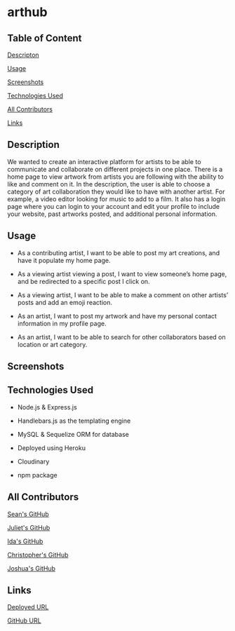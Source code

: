 # arthub

## Table of Content

[Descripton](#description)

[Usage](#usage)

[Screenshots](#screenshots)

[Technologies Used](#technologies-used)

[All Contributors](#all-contributors)

[Links](#links)

## Description

We wanted to create an interactive platform for artists to be able to communicate and collaborate on different projects in one place. There is a home page to view artwork from artists you are following with the ability to like and comment on it. In the description, the user is able to choose a category of art collaboration they would like to have with another artist. For example, a video editor looking for music to add to a film. It also has a login page where you can login to your account and edit your profile to include your website, past artworks posted, and additional personal information.

## Usage

- As a contributing artist, I want to be able to post my art creations, and have it populate my home page.

- As a viewing artist viewing a post, I want to view someone’s home page, and be redirected to a specific post I click on.

- As a viewing artist, I want to be able to make a comment on other artists’ posts and add an emoji reaction.

- As an artist, I want to post my artwork and have my personal contact information in my profile page.

- As an artist, I want to be able to search for other collaborators based on location or art category.

## Screenshots

## Technologies Used

- Node.js & Express.js

- Handlebars.js as the templating engine

- MySQL & Sequelize ORM for database

- Deployed using Heroku

- Cloudinary

- npm package

## All Contributors

  [Sean's GitHub](https://github.com/DeviousDoge)

  [Juliet's GitHub](https://github.com/jlamond37)

  [Ida's GitHub](https://github.com/https://github.com/idakukimiya)

  [Christopher's GitHub](https://github.com/christophermowrey)

  [Joshua's GitHub](https://github.com/joshuar2155)

## Links

[Deployed URL]('')

[GitHub URL](https://github.com/DeviousDoge/arthub)
